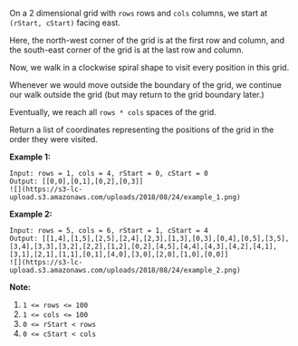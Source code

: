 On a 2 dimensional grid with `rows` rows and `cols` columns, we start at
`(rStart, cStart)` facing east.

Here, the north-west corner of the grid is at the first row and column, and
the south-east corner of the grid is at the last row and column.

Now, we walk in a clockwise spiral shape to visit every position in this grid.

Whenever we would move outside the boundary of the grid, we continue our walk
outside the grid (but may return to the grid boundary later.)

Eventually, we reach all `rows * cols` spaces of the grid.

Return a list of coordinates representing the positions of the grid in the
order they were visited.



**Example 1:**

    
    
    Input: rows = 1, cols = 4, rStart = 0, cStart = 0
    Output: [[0,0],[0,1],[0,2],[0,3]]
    ![](https://s3-lc-upload.s3.amazonaws.com/uploads/2018/08/24/example_1.png)
    



**Example 2:**

    
    
    Input: rows = 5, cols = 6, rStart = 1, cStart = 4
    Output: [[1,4],[1,5],[2,5],[2,4],[2,3],[1,3],[0,3],[0,4],[0,5],[3,5],[3,4],[3,3],[3,2],[2,2],[1,2],[0,2],[4,5],[4,4],[4,3],[4,2],[4,1],[3,1],[2,1],[1,1],[0,1],[4,0],[3,0],[2,0],[1,0],[0,0]]
    ![](https://s3-lc-upload.s3.amazonaws.com/uploads/2018/08/24/example_2.png)
    



**Note:**

  1. `1 <= rows <= 100`
  2. `1 <= cols <= 100`
  3. `0 <= rStart < rows`
  4. `0 <= cStart < cols`

